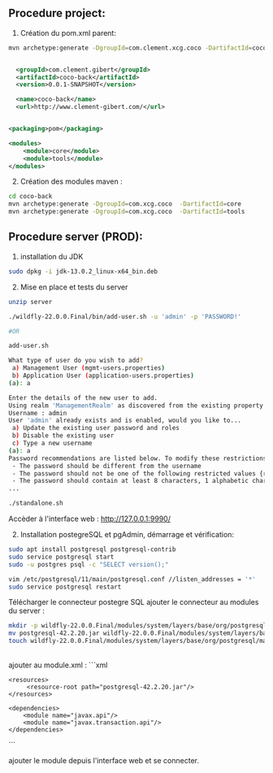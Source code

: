 ## Procedure project:

1. Création du pom.xml parent:
```bash
mvn archetype:generate -DgroupId=com.clement.xcg.coco -DartifactId=coco-back
```

```xml

  <groupId>com.clement.gibert</groupId>
  <artifactId>coco-back</artifactId>
  <version>0.0.1-SNAPSHOT</version>

  <name>coco-back</name>
  <url>http://www.clement-gibert.com/</url>


<packaging>pom</packaging>

<modules>
	<module>core</module>
	<module>tools</module>
</modules>

```

2. Création des modules maven :
```bash
cd coco-back
mvn archetype:generate -DgroupId=com.xcg.coco  -DartifactId=core
mvn archetype:generate -DgroupId=com.xcg.coco  -DartifactId=tools
```

## Procedure server (PROD):

1. installation du JDK
```bash
sudo dpkg -i jdk-13.0.2_linux-x64_bin.deb
```


2. Mise en place et tests du server
```bash
unzip server

./wildfly-22.0.0.Final/bin/add-user.sh -u 'admin' -p 'PASSWORD!'

#OR

add-user.sh

What type of user do you wish to add? 
 a) Management User (mgmt-users.properties) 
 b) Application User (application-users.properties)
(a): a

Enter the details of the new user to add.
Using realm 'ManagementRealm' as discovered from the existing property files.
Username : admin
User 'admin' already exists and is enabled, would you like to... 
 a) Update the existing user password and roles 
 b) Disable the existing user 
 c) Type a new username
(a): a
Password recommendations are listed below. To modify these restrictions edit the add-user.properties configuration file.
 - The password should be different from the username
 - The password should not be one of the following restricted values {root, admin, administrator}
 - The password should contain at least 8 characters, 1 alphabetic character(s), 1 digit(s), 1 non-alphanumeric symbol(s)
...

./standalone.sh
```
Accèder à l'interface web : http://127.0.0.1:9990/
<br>

2. Installation postegreSQL et pgAdmin, démarrage et vérification:
```bash
sudo apt install postgresql postgresql-contrib
sudo service postgresql start
sudo -u postgres psql -c "SELECT version();"

vim /etc/postgresql/11/main/postgresql.conf //listen_addresses = '*'
sudo service postgresql restart
```

Télécharger le connecteur postegre SQL
ajouter le connecteur au modules du server :


```bash
mkdir -p wildfly-22.0.0.Final/modules/system/layers/base/org/postgresql/main
mv postgresql-42.2.20.jar wildfly-22.0.0.Final/modules/system/layers/base/org/postgresql/main
touch wildfly-22.0.0.Final/modules/system/layers/base/org/postgresql/main
```
<br>
ajouter au module.xml :
```xml
<?xml version='1.0' encoding='UTF-8'?>

<module xmlns="urn:jboss:module:1.1" name="com.postgresql">

    <resources>
         <resource-root path="postgresql-42.2.20.jar"/>
    </resources>

    <dependencies>
        <module name="javax.api"/>
        <module name="javax.transaction.api"/>
    </dependencies>
</module>
```

ajouter le module depuis l'interface web et se connecter.


